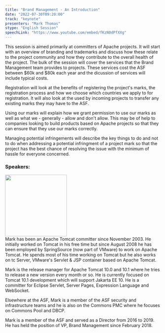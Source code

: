 ```yaml
---
title: "Brand Management - An Introduction"
date: "2022-07-30T09:20:00" 
track: "keynote"
presenters: "Mark Thomas"
stype: "English Session"
speechLink: "https://www.youtube.com/embed/fKzN0dPfXXg"
---
```

This session is aimed primarily at committers of Apache projects. It will start with an overview of branding and trademarks and discuss how these relate to the project community and how they contribute to the
overall health of the project. The bulk of the session will cover the services that the Brand Management team provides to projects. These services cost the ASF between $60k and $80k each year and the dicussion of services will include typical costs.

Registration will look at the benefits of registering the project's marks, the registration process and how we choose which countries we apply to for registration. It will also look at the used by incoming projects to transfer any existing marks they may have to the ASF.

Using our marks will explain how we grant permission to use our marks as well as what we - generally - allow and don't allow. This may be of help to companies looking to build products based on Apache projects so that they can ensure that they use our marks correctly.

Managing potential infringements will describe the key things to do and not to do when addressing a potential infringment of a project mark so that the project has the best chance of resolving the issue with the
minimum of hassle for everyone concerned.

### Speakers: 
<img src="images/speaker/2004.png" width="200" />
<br>
Mark has been an Apache Tomcat committer since November 2003. He initially worked on Tomcat in his free time but since August 2008 he has been employed by SpringSource (now part of VMware) to work on Apache Tomcat. He spends most of his time working on Tomcat but he also works on tc Server, VMware's Servlet & JSP container based on Apache Tomcat.

Mark is the release manager for Apache Tomcat 10.0 and 10.1 where he tries to release a new version every month or so. He is currently focused on Tomcat 10.1 development which will support Jakarta EE 10. He is a committer for Eclipse Servlet, Server Pages, Expression Language and WebSocket.

Elsewhere at the ASF, Mark is a member of the ASF security and infrastructure teams and he is also on the Commons PMC where he focuses on Commons Pool and DBCP.

Mark is a member of the ASF and served as a Director from 2016 to 2019. He has held the position of VP, Brand Management since February 2018.